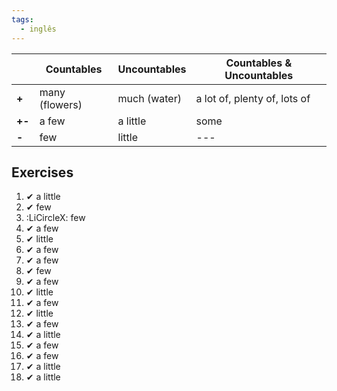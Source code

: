 ```yaml
---
tags:
  - inglês
---
```

|        | **Countables** | **Uncountables** | **Countables & Uncountables** |
| ------ | -------------- | ---------------- | ----------------------------- |
| **+**  | many (flowers) | much (water)     | a lot of, plenty of, lots of  |
| **+-** | a few          | a little         | some                          |
| **-**  | few            | little           | ---                           |
## Exercises
1. ✔ a little
2. ✔ few
3. :LiCircleX: few
4. ✔ a few
5. ✔ little
6. ✔ a few
7. ✔ a few
8. ✔ few
9. ✔ a few
10. ✔ little
11. ✔ a few
12. ✔ little
13. ✔ a few
14. ✔ a little
15. ✔ a few
16. ✔ a few
17. ✔ a little
18. ✔ a little